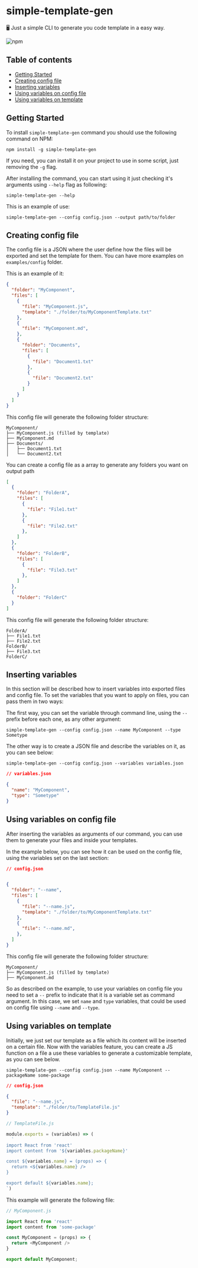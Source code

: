 simple-template-gen
================================================

🖥 Just a simple CLI to generate you code template in a easy way.

![npm](https://img.shields.io/npm/v/simple-template-gen)

## Table of contents

  - [Getting Started](#getting-started)
  - [Creating config file](#creating-config-file)
  - [Inserting variables](#inserting-variables)
  - [Using variables on config file](#using-variables-on-config-file)
  - [Using variables on template](#using-variables-on-template)


## Getting Started

To install `simple-template-gen` command you should use the following command on NPM:

```
npm install -g simple-template-gen
```

If you need, you can install it on your project to use in some script, just removing the `-g` flag.

After installing the command, you can start using it just checking it's arguments using `--help` flag as following:

```
simple-template-gen --help
```

This is an example of use:
```
simple-template-gen --config config.json --output path/to/folder
```

## Creating config file

The config file is a JSON where the user define how the files will be exported and set the template for them. You can have more examples on `examples/config` folder. 

This is an example of it:

```json
{
  "folder": "MyComponent",
  "files": [
    {
      "file": "MyComponent.js",
      "template": "./folder/to/MyComponentTemplate.txt"
    },
    {
      "file": "MyComponent.md",
    },
    {
      "folder": "Documents",
      "files": [
        {
          "file": "Document1.txt"
        },
        {
          "file": "Document2.txt"
        }
      ]
    }
  ]
}
```

This config file will generate the following folder structure:

```
MyComponent/
├── MyComponent.js (filled by template)
├── MyComponent.md
├── Documents/
│   ├── Document1.txt
│   └── Document2.txt
```

You can create a config file as a array to generate any folders you want on output path

```json
[
  {
    "folder": "FolderA",
    "files": [
      {
        "file": "File1.txt"
      },
      {
        "file": "File2.txt"
      },
    ]
  },
  {
    "folder": "FolderB",
    "files": [
      {
        "file": "File3.txt"
      },
    ]
  },
  {
    "folder": "FolderC"
  }
]
```

This config file will generate the following folder structure:

```
FolderA/
├── File1.txt
├── File2.txt
FolderB/
├── File3.txt
FolderC/
```

## Inserting variables

In this section will be described how to insert variables into exported files and config file. To set the variables that you want to apply on files, you can pass them in two ways:

The first way, you can set the variable through command line, using the `--` prefix before each one, as any other argument:

```
simple-template-gen --config config.json --name MyComponent --type Sometype 
```

The other way is to create a JSON file and describe the variables on it, as you can see below:

```
simple-template-gen --config config.json --variables variables.json
```

```json
// variables.json

{ 
  "name": "MyComponent",
  "type": "Sometype"
}
```


## Using variables on config file

After inserting the variables as arguments of our command, you can use them to generate your files and inside your templates.

In the example below, you can see how it can be used on the config file, using the variables set on the last section:

```json
// config.json


{
  "folder": "--name",
  "files": [
    {
      "file": "--name.js",
      "template": "./folder/to/MyComponentTemplate.txt"
    },
    {
      "file": "--name.md",
    },
  ]
}
``` 

This config file will generate the following folder structure:

```
MyComponent/
├── MyComponent.js (filled by template)
├── MyComponent.md
```

So as described on the example, to use your variables on config file you need to set a `--` prefix to indicate that it is a variable set as command argument. In this case, we set `name` and `type` variables, that could be used on config file using `--name` and `--type`.

## Using variables on template

Initially, we just set our template as a file which its content will be inserted on a certain file. Now with the variables feature, you can create a JS function on a file a use these variables to generate a customizable template, as you can see below.

```
simple-template-gen --config config.json --name MyComponent --packageName some-package
```

```json
// config.json

{
  "file": "--name.js",
  "template": "./folder/to/TemplateFile.js"
}
```


```js
// TemplateFile.js

module.exports = (variables) => (
  `
import React from 'react'
import content from '${variables.packageName}'

const ${variables.name} = (props) => {
  return <${variables.name} />
}

export default ${variables.name};
`)

```

This example will generate the following file:

```js
// MyComponent.js

import React from 'react'
import content from 'some-package'

const MyComponent = (props) => {
  return <MyComponent />
}

export default MyComponent;
```